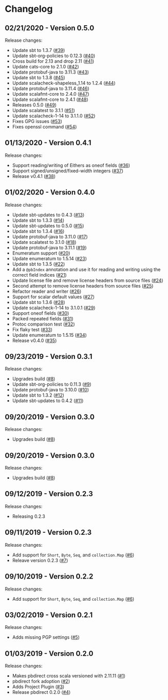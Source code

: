 # Changelog

## 02/21/2020 - Version 0.5.0

Release changes:

* Update sbt to 1.3.7 ([#39](https://github.com/47deg/pbdirect/pull/39))
* Update sbt-org-policies to 0.12.3 ([#40](https://github.com/47deg/pbdirect/pull/40))
* Cross build for 2.13 and drop 2.11 ([#41](https://github.com/47deg/pbdirect/pull/41))
* Update cats-core to 2.1.0 ([#42](https://github.com/47deg/pbdirect/pull/42))
* Update protobuf-java to 3.11.3 ([#43](https://github.com/47deg/pbdirect/pull/43))
* Update sbt to 1.3.8 ([#45](https://github.com/47deg/pbdirect/pull/45))
* Update scalacheck-shapeless_1.14 to 1.2.4 ([#44](https://github.com/47deg/pbdirect/pull/44))
* Update protobuf-java to 3.11.4 ([#46](https://github.com/47deg/pbdirect/pull/46))
* Update scalafmt-core to 2.4.0 ([#47](https://github.com/47deg/pbdirect/pull/47))
* Update scalafmt-core to 2.4.1 ([#48](https://github.com/47deg/pbdirect/pull/48))
* Releases 0.5.0 ([#49](https://github.com/47deg/pbdirect/pull/49))
* Update scalatest to 3.1.1 ([#51](https://github.com/47deg/pbdirect/pull/51))
* Update scalacheck-1-14 to 3.1.1.0 ([#52](https://github.com/47deg/pbdirect/pull/52))
* Fixes GPG issues ([#53](https://github.com/47deg/pbdirect/pull/53))
* Fixes openssl command ([#54](https://github.com/47deg/pbdirect/pull/54))


## 01/13/2020 - Version 0.4.1

Release changes:

* Support reading/writing of Eithers as oneof fields ([#36](https://github.com/47deg/pbdirect/pull/36))
* Support signed/unsigned/fixed-width integers ([#37](https://github.com/47deg/pbdirect/pull/37))
* Release v0.4.1 ([#38](https://github.com/47deg/pbdirect/pull/38))


## 01/02/2020 - Version 0.4.0

Release changes:

* Update sbt-updates to 0.4.3 ([#13](https://github.com/47deg/pbdirect/pull/13))
* Update sbt to 1.3.3 ([#14](https://github.com/47deg/pbdirect/pull/14))
* Update sbt-updates to 0.5.0 ([#15](https://github.com/47deg/pbdirect/pull/15))
* Update sbt to 1.3.4 ([#16](https://github.com/47deg/pbdirect/pull/16))
* Update protobuf-java to 3.11.0 ([#17](https://github.com/47deg/pbdirect/pull/17))
* Update scalatest to 3.1.0 ([#18](https://github.com/47deg/pbdirect/pull/18))
* Update protobuf-java to 3.11.1 ([#19](https://github.com/47deg/pbdirect/pull/19))
* Enumeratum support ([#20](https://github.com/47deg/pbdirect/pull/20))
* Update enumeratum to 1.5.14 ([#23](https://github.com/47deg/pbdirect/pull/23))
* Update sbt to 1.3.5 ([#22](https://github.com/47deg/pbdirect/pull/22))
* Add a `@pbIndex` annotation and use it for reading and writing using the correct field indices ([#21](https://github.com/47deg/pbdirect/pull/21))
* Update license file and remove license headers from source files ([#24](https://github.com/47deg/pbdirect/pull/24))
* Second attempt to remove license headers from source files ([#25](https://github.com/47deg/pbdirect/pull/25))
* Refactor reader and writer ([#26](https://github.com/47deg/pbdirect/pull/26))
* Support for scalar default values ([#27](https://github.com/47deg/pbdirect/pull/27))
* Update sbt to 1.3.6 ([#28](https://github.com/47deg/pbdirect/pull/28))
* Update scalacheck-1-14 to 3.1.0.1 ([#29](https://github.com/47deg/pbdirect/pull/29))
* Support oneof fields ([#30](https://github.com/47deg/pbdirect/pull/30))
* Packed repeated fields ([#31](https://github.com/47deg/pbdirect/pull/31))
* Protoc comparison test ([#32](https://github.com/47deg/pbdirect/pull/32))
* Fix flaky test ([#33](https://github.com/47deg/pbdirect/pull/33))
* Update enumeratum to 1.5.15 ([#34](https://github.com/47deg/pbdirect/pull/34))
* Release v0.4.0 ([#35](https://github.com/47deg/pbdirect/pull/35))


## 09/23/2019 - Version 0.3.1

Release changes:

* Upgrades build ([#8](https://github.com/47deg/pbdirect/pull/8))
* Update sbt-org-policies to 0.11.3 ([#9](https://github.com/47deg/pbdirect/pull/9))
* Update protobuf-java to 3.10.0 ([#10](https://github.com/47deg/pbdirect/pull/10))
* Update sbt to 1.3.2 ([#12](https://github.com/47deg/pbdirect/pull/12))
* Update sbt-updates to 0.4.2 ([#11](https://github.com/47deg/pbdirect/pull/11))


## 09/20/2019 - Version 0.3.0

Release changes:

* Upgrades build ([#8](https://github.com/47deg/pbdirect/pull/8))


## 09/20/2019 - Version 0.3.0

Release changes:

* Upgrades build ([#8](https://github.com/47deg/pbdirect/pull/8))


## 09/12/2019 - Version 0.2.3

Release changes:

* Releasing 0.2.3


## 09/11/2019 - Version 0.2.3

Release changes:

* Add support for `Short`, `Byte`, `Seq`, and `collection.Map` ([#6](https://github.com/47deg/pbdirect/pull/6))
* Releave version 0.2.3 ([#7](https://github.com/47deg/pbdirect/pull/7))


## 09/10/2019 - Version 0.2.2

Release changes:

* Add support for `Short`, `Byte`, `Seq`, and `collection.Map` ([#6](https://github.com/47deg/pbdirect/pull/6))


## 03/02/2019 - Version 0.2.1

Release changes:

* Adds missing PGP settings ([#5](https://github.com/47deg/pbdirect/pull/5))


## 01/03/2019 - Version 0.2.0

Release changes:

* Makes pbdirect cross scala versioned with 2.11.11 ([#1](https://github.com/47deg/pbdirect/pull/1))
* pbdirect fork adoption ([#2](https://github.com/47deg/pbdirect/pull/2))
* Adds Project Plugin ([#3](https://github.com/47deg/pbdirect/pull/3))
* Release pbdirect 0.2.0 ([#4](https://github.com/47deg/pbdirect/pull/4))